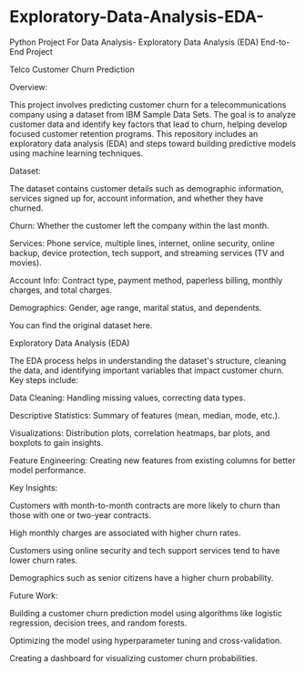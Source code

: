 # Exploratory-Data-Analysis-EDA-
Python Project For Data Analysis- Exploratory Data Analysis (EDA) End-to-End Project

Telco Customer Churn Prediction

Overview:

This project involves predicting customer churn for a telecommunications company using a dataset from IBM Sample Data Sets. The goal is to analyze customer data and identify key factors that lead to churn, helping develop focused customer retention programs. This repository includes an exploratory data analysis (EDA) and steps toward building predictive models using machine learning techniques.

Dataset:

The dataset contains customer details such as demographic information, services signed up for, account information, and whether they have churned.

Churn: Whether the customer left the company within the last month.

Services: Phone service, multiple lines, internet, online security, online backup, device protection, tech support, and streaming services (TV and movies).

Account Info: Contract type, payment method, paperless billing, monthly charges, and total charges.

Demographics: Gender, age range, marital status, and dependents.

You can find the original dataset here.

Exploratory Data Analysis (EDA)

The EDA process helps in understanding the dataset's structure, cleaning the data, and identifying important variables that impact customer churn. Key steps include:

Data Cleaning: Handling missing values, correcting data types.

Descriptive Statistics: Summary of features (mean, median, mode, etc.).

Visualizations: Distribution plots, correlation heatmaps, bar plots, and boxplots to gain insights.

Feature Engineering: Creating new features from existing columns for better model performance.

Key Insights:

Customers with month-to-month contracts are more likely to churn than those with one or two-year contracts.

High monthly charges are associated with higher churn rates.

Customers using online security and tech support services tend to have lower churn rates.

Demographics such as senior citizens have a higher churn probability.

Future Work:

Building a customer churn prediction model using algorithms like logistic regression, decision trees, and random forests.

Optimizing the model using hyperparameter tuning and cross-validation.

Creating a dashboard for visualizing customer churn probabilities.
